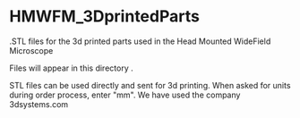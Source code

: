 # HMWFM_3DprintedParts
.STL files for the 3d printed parts used in the Head Mounted WideField Microscope

Files will appear in this directory .

STL files can be used directly and sent for 3d printing. When asked for units during order process, enter "mm".
We have used the company 3dsystems.com

